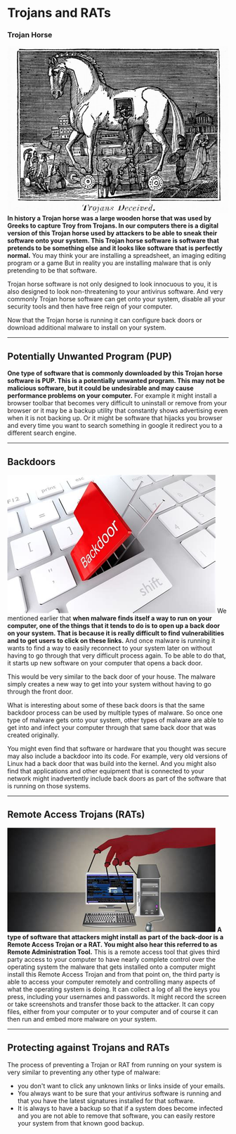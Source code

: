 # Trojans and RATs
### Trojan Horse
![Trojan_horse](../images/Trojan_horse.jpeg)
**In history a Trojan horse was a large wooden horse that was used by Greeks to capture Troy from Trojans. In our computers there is a digital version of this Trojan horse used by attackers to be able to sneak their software onto your system. This Trojan horse software is software that pretends to be something else and it looks like software that is perfectly normal.** You may think your are installing a spreadsheet, an imaging editing program or a game But in reality you are installing malware that is only pretending to be that software.

Trojan horse software is not only designed to look innocuous to you,  it is also designed to look non-threatening to your antivirus software. And very commonly Trojan horse software can get onto your system, disable all your security tools and then have free reign of your computer. 

Now that the Trojan horse is running it can configure back doors or download additional malware to install on your system.

---
## Potentially Unwanted Program (PUP)
**One type of software that is commonly downloaded by this Trojan horse software is PUP. This is a potentially unwanted program. This may not be malicious software, but it could be undesirable and may cause performance problems on your computer.** For example it might install a browser toolbar that becomes very difficult to uninstall or remove from your browser or it may be a backup utility that constantly shows advertising even when it is not backing up. Or it might be software that hijacks you browser and every time you want to search something in google it redirect you to a different search engine.

---
## Backdoors
![backdoor](../images/backdoor.jpeg)
We mentioned earlier that **when malware finds itself a way to run on your computer, one of the things that it tends to do is to open up a back door on your system. That is because it is really difficult to find vulnerabilities and to get users to click on these links.** And once malware is running it wants to find a way to easily reconnect to your system later on without having to go through that very difficult process again. To be able to do that, it starts up new software on your computer that opens a back door. 

This would be very similar to the back door of your house. The malware simply creates a new way to get into your system	without having to go through the front door. 

What is interesting about some of these back doors is that the same backdoor process can be used by multiple types of malware. So once one type of malware gets onto your system, other types of malware are able to get into and infect your computer through that same back door that was created originally.

You might even find that software or hardware that you thought was secure may also include a backdoor into its code. For example, very old versions of Linux had a back door that was build into the kernel. And you might also find that applications and other equipment that is connected to your network might inadvertently include back doors as part of the software that is running on those systems.

---
## Remote Access Trojans (RATs)
![rat](../images/rat.jpeg)
**A type of software that attackers might install as part of the back-door is a Remote Access Trojan or a RAT. You might also hear this referred to as Remote Administration Tool.** This is a remote access tool that gives third party access to your computer to have nearly complete control over the operating system the malware that gets installed onto a computer might install this Remote Access Trojan and from that point on, the third party is able to access your computer remotely and controlling many aspects  of what the operating system is doing. It can collect a log of all the keys you press, including your usernames and passwords. It might record the screen or take screenshots and transfer those back to the attacker. It can copy files, either from your computer or to your computer and of course it can then run and embed more malware on your system.

---
## Protecting against Trojans and RATs
The process of preventing a Trojan or RAT from running on your system is very similar to preventing any other type of malware:
- you don't want to click any unknown links or links inside of your emails. 
- You always want to be sure that your antivirus software is running and that you have the latest signatures installed for that software. 
- It is always to have a backup so that if a system does become infected and you are not able to remove that software, you can easily restore your system from that known good backup.